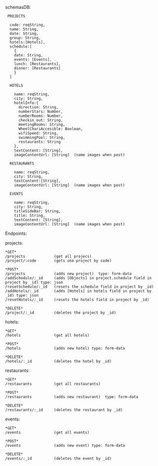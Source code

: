 schemasDB:
~~~
 PROJECTS

  code: reqString,
  name: String,
  date: String,
  group: String,
  hotels:[Hotels],
  schedule:[
    {
    date: String,
    events: [Events],
    lunch: [Restaurants],
    dinner: [Restaurants]
    }
  ]
~~~
~~~  
  HOTELS
  
    name: reqString,
    city: String,
    hotelInfo:{
      direction: String,
      numberStars: Number,
      numberRooms: Number,
      checkin_out: String,
      meetingRooms: String,
      WheelChariAccesible: Boolean,
      wifiSpeed: String,
      swimmingPool: String,
      restaurants: String
    },  
    textContent: [String],
    imageContentUrl: [String]  (name images when post)
~~~
~~~  
  RESTAURANTS
  
    name: reqString,
    city: String,
    textContent:[String],
    imageContentUrl: [String]  (name images when post)

  EVENTS
  
    name: reqString,
    city: String,
    titleSideBar: String,
    title: String,
    textContent: [String],
    imageContentUrl: [String]  (name images when post)
~~~ 

Endpoints:
  
  projects:

    *GET*
    /projects             (get all projecs) 
    /project/:code        (gets one project by code) 
    
    *POST*
    /projects             (adds new project)  type: form-data
    /addSchedule/:_id     (adds [Objects] in project.schedule field in project by _id) type: json
    /resetSchedule/:_id   (resets the schedule field in project by _id) 
    /addHotels/:_id       (adds [Hotels] in hotels field in project by  _id) type: json
    /resetHotels/:_id     (resets the hotels field in project by _id) 

    *DELETE*
    /project/:_id         (deletes the project by _id) 

  hotels:

    *GET*
    /hotels               (get all hotels) 

    *POST*
    /hotels               (adds new hotel) type: form-data 

    *DELETE*
    /hotels/:_id          (deletes the hotel by _id)

  restaurants:

    *GET*
    /restaurants          (get all restaurants) 

    *POST*
    /restaurants          (adds new restaurant)  type: form-data 

    *DELETE*
    /restaurants/:_id     (deletes the restaurant by _id) 

  events:

    *GET*
    /events               (get all events) 

    *POST*
    /events               (adds new event) type: form-data 

    *DELETE*
    /events/:_id          (deletes the event by _id) 
